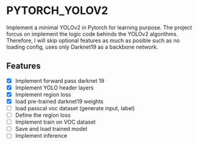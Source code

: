 <h1 algin="center"> PYTORCH_YOLOV2 </h1> 

Implement a minimal YOLOv2 in Pytorch for learning purpose. 
The project forcus on implement the logic code behinds the YOLOv2 algorithms. 
Therefore, I will skip optional features as much as posible such as no loading config, uses only Darknet19 as a backbone network.

## Features

- [x] Implement forward pass darknet 19
- [x] Implement YOLO header layers
- [x] Implement region loss
- [x] load pre-trained darknet19 weights
- [ ] load passcal voc dataset (generate input, label)
- [ ] Define the region loss
- [ ] Implement train on VOC dataset
- [ ] Save and load trained model
- [ ] Implement inference